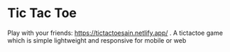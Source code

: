 # Tic Tac Toe

Play with your friends: https://tictactoesain.netlify.app/ . A tictactoe game which is simple lightweight and responsive for mobile or web
